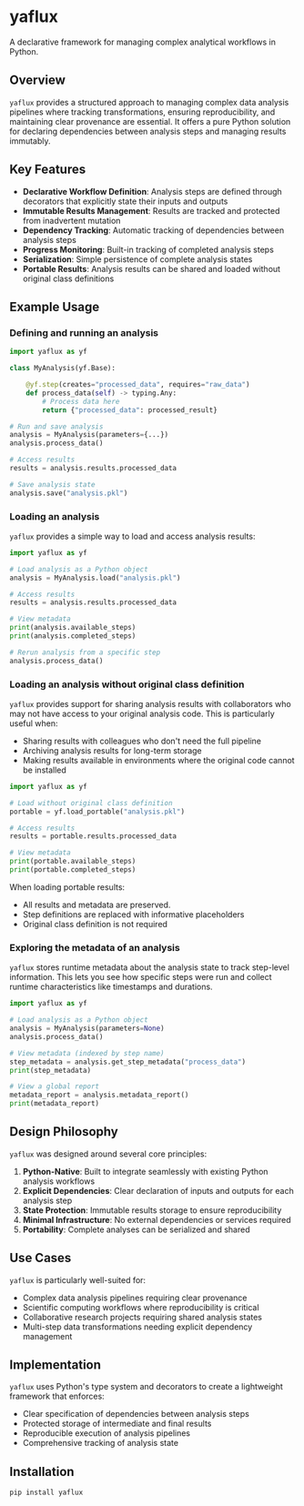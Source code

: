 # yaflux

A declarative framework for managing complex analytical workflows in Python.

## Overview

`yaflux` provides a structured approach to managing complex data analysis pipelines where tracking transformations, ensuring reproducibility, and maintaining clear provenance are essential. It offers a pure Python solution for declaring dependencies between analysis steps and managing results immutably.

## Key Features

- **Declarative Workflow Definition**: Analysis steps are defined through decorators that explicitly state their inputs and outputs
- **Immutable Results Management**: Results are tracked and protected from inadvertent mutation
- **Dependency Tracking**: Automatic tracking of dependencies between analysis steps
- **Progress Monitoring**: Built-in tracking of completed analysis steps
- **Serialization**: Simple persistence of complete analysis states
- **Portable Results**: Analysis results can be shared and loaded without original class definitions

## Example Usage

### Defining and running an analysis

```python
import yaflux as yf

class MyAnalysis(yf.Base):

    @yf.step(creates="processed_data", requires="raw_data")
    def process_data(self) -> typing.Any:
        # Process data here
        return {"processed_data": processed_result}

# Run and save analysis
analysis = MyAnalysis(parameters={...})
analysis.process_data()

# Access results
results = analysis.results.processed_data

# Save analysis state
analysis.save("analysis.pkl")
```

### Loading an analysis

`yaflux` provides a simple way to load and access analysis results:

```python
import yaflux as yf

# Load analysis as a Python object
analysis = MyAnalysis.load("analysis.pkl")

# Access results
results = analysis.results.processed_data

# View metadata
print(analysis.available_steps)
print(analysis.completed_steps)

# Rerun analysis from a specific step
analysis.process_data()
```

### Loading an analysis without original class definition

`yaflux` provides support for sharing analysis results with collaborators who may not have access to your original analysis code.
This is particularly useful when:

- Sharing results with colleagues who don't need the full pipeline
- Archiving analysis results for long-term storage
- Making results available in environments where the original code cannot be installed

```python
import yaflux as yf

# Load without original class definition
portable = yf.load_portable("analysis.pkl")

# Access results
results = portable.results.processed_data

# View metadata
print(portable.available_steps)
print(portable.completed_steps)
```

When loading portable results:

- All results and metadata are preserved.
- Step definitions are replaced with informative placeholders
- Original class definition is not required

### Exploring the metadata of an analysis

`yaflux` stores runtime metadata about the analysis state to track step-level information.
This lets you see how specific steps were run and collect runtime characteristics like timestamps and durations.

```python
import yaflux as yf

# Load analysis as a Python object
analysis = MyAnalysis(parameters=None)
analysis.process_data()

# View metadata (indexed by step name)
step_metadata = analysis.get_step_metadata("process_data")
print(step_metadata)

# View a global report
metadata_report = analysis.metadata_report()
print(metadata_report)
```

## Design Philosophy

`yaflux` was designed around several core principles:

1. **Python-Native**: Built to integrate seamlessly with existing Python analysis workflows
2. **Explicit Dependencies**: Clear declaration of inputs and outputs for each analysis step
3. **State Protection**: Immutable results storage to ensure reproducibility
4. **Minimal Infrastructure**: No external dependencies or services required
5. **Portability**: Complete analyses can be serialized and shared

## Use Cases

`yaflux` is particularly well-suited for:

- Complex data analysis pipelines requiring clear provenance
- Scientific computing workflows where reproducibility is critical
- Collaborative research projects requiring shared analysis states
- Multi-step data transformations needing explicit dependency management

## Implementation

`yaflux` uses Python's type system and decorators to create a lightweight framework that enforces:

- Clear specification of dependencies between analysis steps
- Protected storage of intermediate and final results
- Reproducible execution of analysis pipelines
- Comprehensive tracking of analysis state

## Installation

```bash
pip install yaflux
```
